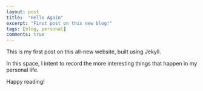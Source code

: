 ```yaml
---
layout: post
title:  "Hello Again"
excerpt: "First post on this new blog!"
tags: [blog, personal]
comments: true
---
```


This is my first post on this all-new website, built using Jekyll.

In this space, I intent to record the more interesting things that happen in my personal life.

Happy reading!
